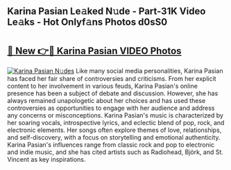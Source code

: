 ## Karina Pasian Le𝚊ked N𝚞de - Part-31K Video Le𝚊ks - Hot Onlyf𝚊ns Photos d0sS0

# <h2><a href="http://ab76690.deff.icu/?id=Karina+Pasian">🔗 New 👉🔴 Karina Pasian VIDEO Photos</a></h2>

[![Karina Pasian N𝚞des](https://i.imgur.com/rIISA9y.gif)](http://ab76690.deff.icu/?id=Karina+Pasian)
Like many social media personalities, Karina Pasian has faced her fair share of controversies and criticisms. From her explicit content to her involvement in various feuds, Karina Pasian's online presence has been a subject of debate and discussion. However, she has always remained unapologetic about her choices and has used these controversies as opportunities to engage with her audience and address any concerns or misconceptions. Karina Pasian's music is characterized by her soaring vocals, introspective lyrics, and eclectic blend of pop, rock, and electronic elements. Her songs often explore themes of love, relationships, and self-discovery, with a focus on storytelling and emotional authenticity. Karina Pasian's influences range from classic rock and pop to electronic and indie music, and she has cited artists such as Radiohead, Björk, and St. Vincent as key inspirations.
